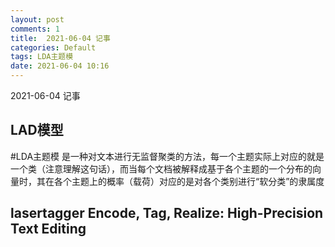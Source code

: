 ```yaml
---
layout: post
comments: 1
title:  2021-06-04 记事
categories: Default
tags: LDA主题模 
date: 2021-06-04 10:16
---
```


 2021-06-04 记事



## LAD模型

#LDA主题模 是一种对文本进行无监督聚类的方法，每一个主题实际上对应的就是一个类（注意理解这句话），而当每个文档被解释成基于各个主题的一个分布的向量时，其在各个主题上的概率（载荷）对应的是对各个类别进行“软分类”的隶属度


## lasertagger Encode, Tag, Realize: High-Precision Text Editing